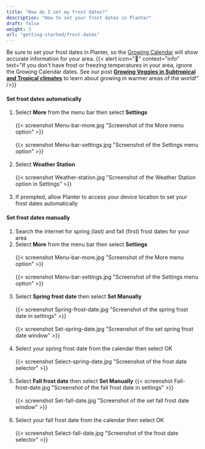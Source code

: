 ```yaml
---
title: "How do I set my frost dates?"
description: "How to set your frost dates in Planter"
draft: false
weight: 3
url: "getting-started/frost-dates"
---
```


Be sure to set your frost dates in Planter, so the [Growing Calendar](../../growing-calendar/how-to-use) will show accurate information for your area.
{{< alert icon="🌴" context="info" text="If you don't have frost or freezing temperatures in your area, ignore the Growing Calendar dates. See our post [**Growing Veggies in Subtropical and Tropical climates**](https://blog.planter.garden/posts/growing-veggies-in-subtropical-and-tropical-climates/) to learn about growing in warmer areas of the world!" />}}

#### Set frost dates automatically

1. Select **More** from the menu bar then select **Settings**<br /><br />
{{< screenshot Menu-bar-more.jpg "Screenshot of the More menu option" >}}<br /><br />
{{< screenshot Menu-bar-settings.jpg "Screenshot of the Settings menu option" >}}<br /><br />
2. Select **Weather Station**<br /><br />
{{< screenshot Weather-station.jpg "Screenshot of the Weather Station option in Settings" >}}<br /><br />
3. If prompted, allow Planter to access your device location to set your frost dates automatically

#### Set frost dates manually

1. Search the internet for spring (last) and fall (first) frost dates for your area
2. Select **More** from the menu bar then select **Settings**<br /><br />
{{< screenshot Menu-bar-more.jpg "Screenshot of the More menu option" >}}<br /><br />
{{< screenshot Menu-bar-settings.jpg "Screenshot of the Settings menu option" >}}<br /><br />
3. Select **Spring frost date** then select **Set Manually**<br /><br />
{{< screenshot Spring-frost-date.jpg "Screenshot of the spring frost date in settings" >}}<br /><br />
{{< screenshot Set-spring-date.jpg "Screenshot of the set spring frost date window" >}}<br /><br />
4. Select your spring frost date from the calendar then select OK<br /><br />
{{< screenshot Select-spring-date.jpg "Screenshot of the frost date selector" >}}<br /><br />
5. Select **Fall frost date** then select **Set Manually**
{{< screenshot Fall-frost-date.jpg "Screenshot of the fall frost date in settings" >}}<br /><br />
{{< screenshot Set-fall-date.jpg "Screenshot of the set fall frost date window" >}}<br /><br />
6. Select your fall frost date from the calendar then select OK<br /><br />
{{< screenshot Select-fall-date.jpg "Screenshot of the frost date selector" >}}<br /><br />
